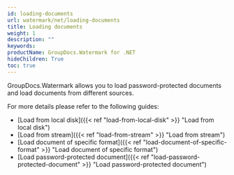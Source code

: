 ```yaml
---
id: loading-documents
url: watermark/net/loading-documents
title: Loading documents
weight: 1
description: ""
keywords: 
productName: GroupDocs.Watermark for .NET
hideChildren: True
toc: true
---
```

GroupDocs.Watermark allows you to load password-protected documents and load documents from different sources.

For more details please refer to the following guides:

* [Load from local disk]({{< ref "load-from-local-disk" >}} "Load from local disk")
* [Load from stream]({{< ref "load-from-stream" >}} "Load from stream")
* [Load document of specific format]({{< ref "load-document-of-specific-format" >}} "Load document of specific format")
* [Load password-protected document]({{< ref "load-password-protected-document" >}} "Load password-protected document")
